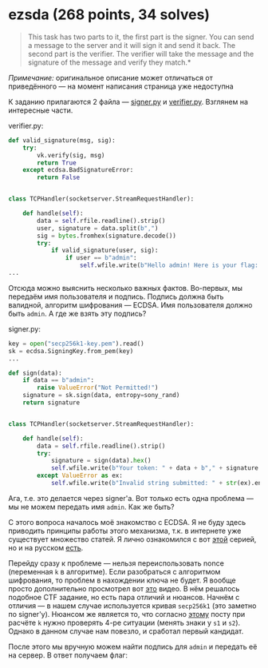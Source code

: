 # ezsda (268 points, 34 solves)

> This task has two parts to it, the first part is the signer. You can send a message to the server and it will sign it
> and send it back. The second part is the verifier. The verifier will take the message and the signature of the
> message and verify they match.*

*Примечание:* оригинальное описание может отличаться от приведённого — на момент написания страница уже недоступна

К заданию прилагаются 2 файла — [signer.py](./signer.py) и [verifier.py](./verifier.py). Взглянем на
интересные части.

verifier.py:

```python
def valid_signature(msg, sig):
    try:
        vk.verify(sig, msg)
        return True
    except ecdsa.BadSignatureError:
        return False


class TCPHandler(socketserver.StreamRequestHandler):

    def handle(self):
        data = self.rfile.readline().strip()
        user, signature = data.split(b",")
        sig = bytes.fromhex(signature.decode())
        try:
            if valid_signature(user, sig):
                if user == b"admin":
                    self.wfile.write(b"Hello admin! Here is your flag: " + FLAG)
...
```

Отсюда можно выяснить несколько важных фактов. Во-первых, мы передаём имя пользователя и подпись. Подпись должна быть
валидной, алгоритм шифрования — ECDSA. Имя пользователя должно быть `admin`. А где же взять эту подпись?

signer.py:

```python
key = open("secp256k1-key.pem").read()
sk = ecdsa.SigningKey.from_pem(key)
...

def sign(data):
    if data == b"admin":
        raise ValueError("Not Permitted!")
    signature = sk.sign(data, entropy=sony_rand)
    return signature


class TCPHandler(socketserver.StreamRequestHandler):

    def handle(self):
        data = self.rfile.readline().strip()
        try:
            signature = sign(data).hex()
            self.wfile.write(b"Your token: " + data + b"," + signature.encode())
        except ValueError as ex:
            self.wfile.write(b"Invalid string submitted: " + str(ex).encode())
```

Ага, т.е. это делается через signer'а. Вот только есть одна проблема — мы не можем передать имя `admin`. Как же быть?

С этого вопроса началось моё знакомство с ECDSA. Я не буду здесь приводить принципы работы этого механизма, т.к. в
интернете уже существует множество статей. Я лично ознакомился с вот [этой](https://andrea.corbellini.name/2015/05/17/elliptic-curve-cryptography-a-gentle-introduction/)
серией, но и на русском [есть](https://habr.com/ru/post/335906/).

Перейду сразу к проблеме — нельзя переиспользовать nonce (переменная `k` в алгоритме). Если разобраться с алгоритмом 
шифрования, то проблем в нахождении ключа не будет. Я вообще просто дополнительно просмотрел вот [это](https://www.youtube.com/watch?v=-UcCMjQab4w)
видео. В нём решалось подобное CTF задание, но есть пара отличий и нюансов. Начнём с отличия — в нашем случае
используется кривая `secp256k1` (это заметно по signer'у). Нюансом же является то, что согласно [этому](https://bitcoin.stackexchange.com/questions/35848/recovering-private-key-when-someone-uses-the-same-k-twice-in-ecdsa-signatures/35850#35850)
посту при расчёте `k` нужно проверять 4-ре ситуации (менять знаки у `s1` и `s2`). Однако в данном случае нам повезло, и
сработал первый кандидат.

После этого мы вручную можем найти подпись для `admin` и передать её на сервер. В ответ получаем флаг:

```

```